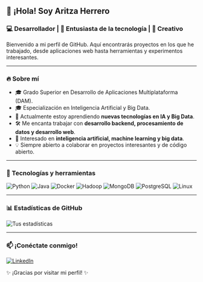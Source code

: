 ## 👋 ¡Hola! Soy Aritza Herrero  
### 💻 Desarrollador | 🚀 Entusiasta de la tecnología | 🎨 Creativo

Bienvenido a mi perfil de GitHub. Aquí encontrarás proyectos en los que he trabajado, desde aplicaciones web hasta herramientas y experimentos interesantes.

---

### 🔥 Sobre mí
- 🎓 Grado Superior en Desarrollo de Aplicaciones Multiplataforma (DAM).
- 🎓 Especialización en Inteligencia Artificial y Big Data.
- 🌱 Actualmente estoy aprendiendo **nuevas tecnologías en IA y Big Data**.
- 🛠️ Me encanta trabajar con **desarrollo backend, procesamiento de datos y desarrollo web**.
- 📌 Interesado en **inteligencia artificial, machine learning y big data**.
- 💡 Siempre abierto a colaborar en proyectos interesantes y de código abierto.

---

### 🚀 Tecnologías y herramientas
![Python](https://img.shields.io/badge/Python-3776AB?style=flat&logo=python&logoColor=white)
![Java](https://img.shields.io/badge/Java-007396?style=flat&logo=java&logoColor=white)
![Docker](https://img.shields.io/badge/Docker-2496ED?style=flat&logo=docker&logoColor=white)
![Hadoop](https://img.shields.io/badge/Hadoop-FF8300?style=flat&logo=apachehadoop&logoColor=white)
![MongoDB](https://img.shields.io/badge/MongoDB-4EA94B?style=flat&logo=mongodb&logoColor=white)
![PostgreSQL](https://img.shields.io/badge/PostgreSQL-336791?style=flat&logo=postgresql&logoColor=white)
![Linux](https://img.shields.io/badge/Linux-FCC624?style=flat&logo=linux&logoColor=black)

---

### 📊 Estadísticas de GitHub
![Tus estadísticas](https://github-readme-stats.vercel.app/api?username=AritzaHerrero&show_icons=true&theme=radical)

---

### 📫 ¡Conéctate conmigo!
[![LinkedIn](https://img.shields.io/badge/LinkedIn-0A66C2?style=flat&logo=linkedin&logoColor=white)]([https://www.linkedin.com/in/tuusuario/](https://www.linkedin.com/in/aritza-herrero-ni%C3%B1o-79a69a24b/))

✨ ¡Gracias por visitar mi perfil! ✨
